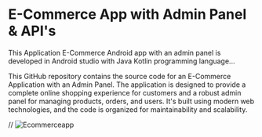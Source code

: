 # E-Commerce App with Admin Panel & API's

This Application E-Commerce Android app with an admin panel is developed in Android studio with Java Kotlin programming language...

This GitHub repository contains the source code for an E-Commerce Application with an Admin Panel. The application is designed to provide a complete online shopping experience for customers and a robust admin panel for managing products, orders, and users. It's built using modern web technologies, and the code is organized for maintainability and scalability.

//
![Ecommerceapp](https://github.com/muhsan-javed/E-Commerce/assets/67718185/fedf991e-5222-4287-ab58-091af18938e4)
